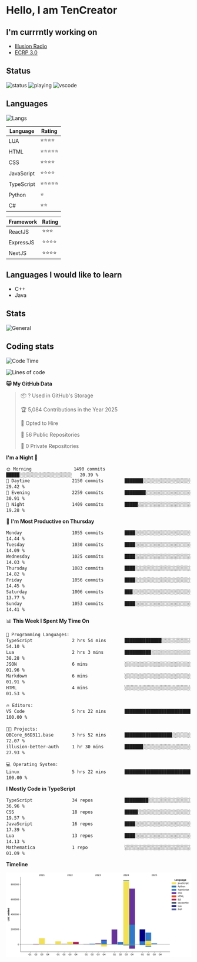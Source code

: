 # Hello, I am TenCreator

## I'm currrntly working on
- [Illusion Radio](https://illusionradio.co.uk/)
- [ECRP 3.0](http://github.com/Emerald-Coast-Roleplay/)

## Status
![status](https://api.statusbadges.me/badge/status/518334475038359555?simple=true&style=for-the-badge)
![playing](https://api.statusbadges.me/badge/playing/518334475038359555?style=for-the-badge)
![vscode](https://api.statusbadges.me/badge/vscode/518334475038359555?style=for-the-badge)

## Languages
![Langs](https://github-readme-stats.vercel.app/api/top-langs/?username=tencreator&layout=compact&theme=radical)


|Language|Rating|
|--------|------|
|LUA|⭐️⭐️⭐️⭐️|
|HTML|⭐️⭐️⭐️⭐️⭐️|
|CSS|⭐️⭐️⭐️⭐️|
|JavaScript|⭐️⭐️⭐️⭐️|
|TypeScript|⭐️⭐️⭐️⭐️⭐️|
|Python|⭐️|
|C#|⭐️⭐️ |

|Framework|Rating|
|--------|------|
|ReactJS|⭐️⭐️⭐|
|ExpressJS|⭐️⭐️⭐️⭐️|
|NextJS|⭐️⭐️⭐⭐️|

## Languages I would like to learn
- C++
- Java

## Stats
![General](https://github-readme-stats.vercel.app/api?username=tencreator&show_icons=true&theme=radical)

## Coding stats

<!--START_SECTION:waka-->
![Code Time](http://img.shields.io/badge/Code%20Time-671%20hrs%2026%20mins-blue)

![Lines of code](https://img.shields.io/badge/From%20Hello%20World%20I%27ve%20Written-2.5%20million%20lines%20of%20code-blue)

**🐱 My GitHub Data** 

> 📦 ? Used in GitHub's Storage 
 > 
> 🏆 5,084 Contributions in the Year 2025
 > 
> 💼 Opted to Hire
 > 
> 📜 56 Public Repositories 
 > 
> 🔑 0 Private Repositories 
 > 
**I'm a Night 🦉** 

```text
🌞 Morning                1490 commits        █████░░░░░░░░░░░░░░░░░░░░   20.39 % 
🌆 Daytime                2150 commits        ███████░░░░░░░░░░░░░░░░░░   29.42 % 
🌃 Evening                2259 commits        ████████░░░░░░░░░░░░░░░░░   30.91 % 
🌙 Night                  1409 commits        █████░░░░░░░░░░░░░░░░░░░░   19.28 % 
```
📅 **I'm Most Productive on Thursday** 

```text
Monday                   1055 commits        ████░░░░░░░░░░░░░░░░░░░░░   14.44 % 
Tuesday                  1030 commits        ████░░░░░░░░░░░░░░░░░░░░░   14.09 % 
Wednesday                1025 commits        ████░░░░░░░░░░░░░░░░░░░░░   14.03 % 
Thursday                 1083 commits        ████░░░░░░░░░░░░░░░░░░░░░   14.82 % 
Friday                   1056 commits        ████░░░░░░░░░░░░░░░░░░░░░   14.45 % 
Saturday                 1006 commits        ███░░░░░░░░░░░░░░░░░░░░░░   13.77 % 
Sunday                   1053 commits        ████░░░░░░░░░░░░░░░░░░░░░   14.41 % 
```


📊 **This Week I Spent My Time On** 

```text
💬 Programming Languages: 
TypeScript               2 hrs 54 mins       ██████████████░░░░░░░░░░░   54.10 % 
Lua                      2 hrs 3 mins        ██████████░░░░░░░░░░░░░░░   38.28 % 
JSON                     6 mins              ░░░░░░░░░░░░░░░░░░░░░░░░░   01.96 % 
Markdown                 6 mins              ░░░░░░░░░░░░░░░░░░░░░░░░░   01.91 % 
HTML                     4 mins              ░░░░░░░░░░░░░░░░░░░░░░░░░   01.53 % 

🔥 Editors: 
VS Code                  5 hrs 22 mins       █████████████████████████   100.00 % 

🐱‍💻 Projects: 
QBCore_66D311.base       3 hrs 52 mins       ██████████████████░░░░░░░   72.07 % 
illusion-better-auth     1 hr 30 mins        ███████░░░░░░░░░░░░░░░░░░   27.93 % 

💻 Operating System: 
Linux                    5 hrs 22 mins       █████████████████████████   100.00 % 
```

**I Mostly Code in TypeScript** 

```text
TypeScript               34 repos            █████████░░░░░░░░░░░░░░░░   36.96 % 
CSS                      18 repos            █████░░░░░░░░░░░░░░░░░░░░   19.57 % 
JavaScript               16 repos            ████░░░░░░░░░░░░░░░░░░░░░   17.39 % 
Lua                      13 repos            ████░░░░░░░░░░░░░░░░░░░░░   14.13 % 
Mathematica              1 repo              ░░░░░░░░░░░░░░░░░░░░░░░░░   01.09 % 
```



**Timeline**

![Lines of Code chart](https://raw.githubusercontent.com/tencreator/tencreator/main/assets/bar_graph.png)


<!--END_SECTION:waka-->
